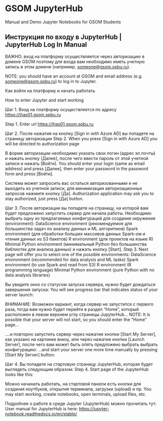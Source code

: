 # GSOM JupyterHub
Manual and Demo Jupyter Notebooks for GSOM Students

## Инструкция по входу в JupyterHub | JupyterHub Log In Manual  


ВАЖНО: вход на платформу осуществляется через авторизацию в домене GSOM поэтому для входа вам необходимо иметь учетную запись в этом домене (например, someone@gsom.spbu.ru). 

NOTE: you should have an account at GSOM and email address (e.g. someone@gsom.spbu.ru) to log in to Jupyter.

Как войти на платформу и начать работать

How to enter Jupyter and start working

Шаг 1. Вход на платформу осуществляется по адресу https://jhas01.gsom.spbu.ru 

Step 1. Enter url https://jhas01.gsom.spbu.ru 



Шаг 2. После нажатия на кнопку [Sign in with Azure AD] вы попадете на страницу авторизации 
Step 2. When you press [Sign in with Azure AD] you will be directed to authorization page





В форме авторизации необходимо указать свои логин (адрес эл.почты) и нажать кнопку [Далее], после чего ввести пароль от этой учетной записи и нажать [Войти]. 
You should enter your login (same as email address) and press [Далее], then enter your password in the password form and press [Войти].



Система может запросить вас остаться авторизованными и не выходить из учетной записи, для минимизации авторизационных запросов нажмите кнопку [Да].
Authorization application may ask you to stay authorized, just press [Да] button.

Шаг 3. После авторизации вы попадете на страницу, на которой вам будет предложено запустить сервер для начала работы. Необходимо выбрать одну из предлагаемых конфигураций для создания окружения (environment):
DataScience environment (рекомендуемое для большинства задач по анализу данных и ML алгоритмов)
Spark environment (для обработки больших массивов данных Spark-ом и чтения данных из S3 бакетов)
R environment (для проектов на языке R)
Minimal Python environment (минимальный Python без большинства библиотек для анализа данных)
и нажать кнопку [Start].
Step 3. Next page will offer you to select one of the possible environments:
DataScience environment (recommended for data analysis and ML tasks)
Spark environment (to use Spark and read from S3)
R environment (R programming language)
Minimal Python environment (pure Python with no data analysis libraries)




Вы увидите окно со статусом запуска сервера, нужно будет дождаться завершения запуска:
You will see progress bar that indicates status of your server launch:



ВНИМАНИЕ: Возможен вариант, когда сервер не запустится с первого раза, тогда вам нужно будет перейти в раздел “Home”, который расположен в левом верхнем углу страницы JupyterHub…
NOTE: It is possible that your server will not start, so you should enter the “Home” page...



....и повторно запустить сервер через нажатие кнопки [Start My Server], как указано на картинке внизу, или через нажатие кнопки [Launch Server], после чего вам может быть опять предложено выбрать выбрать конфигурацию:
...and start your server one more time manually by pressing [Start My Server] button:



Шаг 4. Вы попадете на стартовую страницу JupyterHub, которая будет выглядеть следующим образом:
Step 4. Start page of the JupyterHub looks like this:



Можно начинать работать, на стартовой панели есть кнопки для создания ноутбуков, открытия терминала, загрузки (upload) и пр.
You may start working, create notebooks, open terminals, upload files, etc.



Подробнее о работе в среде Jupyter (JupyterHub) можно прочитать тут: 
User manual for JupyterHub is here:
https://jupyter-notebook.readthedocs.io/en/stable/ 






